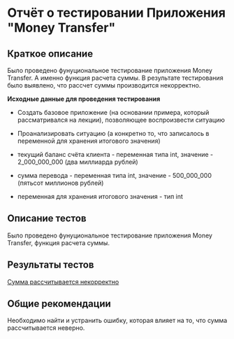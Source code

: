 # **Отчёт о тестировании Приложения "Money Transfer"**

## **Краткое описание**

Было проведено фунуциональное тестирование приложения Money Transfer.
А именно функция расчета суммы.
В результате тестирования было выявлено, что рассчет суммы производится некорректно.

**Исходные данные для проведения тестирования**

* Создать базовое приложение (на основании примера, который рассматривался на лекции), позволяющее воспроизвести ситуацию
* Проанализировать ситуацию (а конкретно то, что записалось в переменной для хранения итогового значения)

* текущий баланс счёта клиента - переменная типа int, значение - 2_000_000_000 (два миллиарда рублей)
* сумма перевода - переменная типа int, значение - 500_000_000 (пятьсот миллионов рублей)
* переменная для хранения итогового значения - тип int


## **Описание тестов**

Было проведено фунуциональное тестирование приложения Money Transfer, функция расчета суммы.

## **Результаты тестов**
[Сумма рассчитывается некорректно](https://github.com/IrinaSalovskaya/DZ-Java-2.1/issues/1)

## **Общие рекомендации**
Необходимо найти и устранить ошибку, которая влияет на то, что сумма рассчитывается неверно.